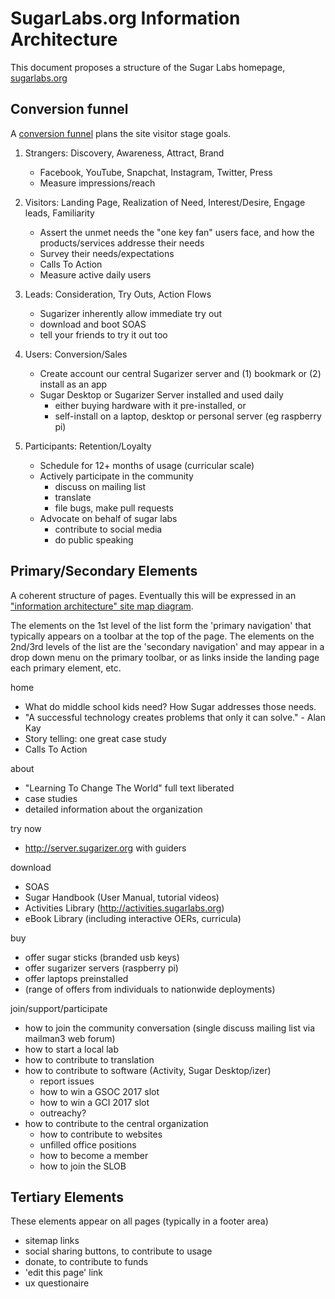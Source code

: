 # SugarLabs.org Information Architecture

This document proposes a structure of the Sugar Labs homepage, [sugarlabs.org](http://www.sugarlabs.org)

## Conversion funnel 

A [conversion funnel](https://www.google.com/search?q=conversion+funnel&tbm=isch) plans the site visitor stage goals.

1. Strangers: Discovery, Awareness, Attract, Brand
    * Facebook, YouTube, Snapchat, Instagram, Twitter, Press
    * Measure impressions/reach

2. Visitors: Landing Page, Realization of Need, Interest/Desire, Engage leads, Familiarity
    * Assert the unmet needs the "one key fan" users face, and how the products/services addresse their needs
    * Survey their needs/expectations
    * Calls To Action
    * Measure active daily users

3. Leads: Consideration, Try Outs, Action Flows
    * Sugarizer inherently allow immediate try out
    * download and boot SOAS
    * tell your friends to try it out too

4. Users: Conversion/Sales
    * Create account our central Sugarizer server and (1) bookmark or (2) install as an app 
    * Sugar Desktop or Sugarizer Server installed and used daily
      * either buying hardware with it pre-installed, or 
      * self-install on a laptop, desktop or personal server (eg raspberry pi)

5. Participants: Retention/Loyalty
    * Schedule for 12+ months of usage (curricular scale)    
    * Actively participate in the community
      * discuss on mailing list
      * translate
      * file bugs, make pull requests
    * Advocate on behalf of sugar labs
      * contribute to social media
      * do public speaking

## Primary/Secondary Elements

A coherent structure of pages. 
Eventually this will be expressed in an ["information architecture" site map diagram](https://www.google.com/search?q=information+architecture+web+design&tbm=isch).

The elements on the 1st level of the list form the 'primary navigation' that typically appears on a toolbar at the top of the page. 
The elements on the 2nd/3rd levels of the list are the 'secondary navigation' and may appear in a drop down menu on the primary toolbar, or as links inside the landing page each primary element, etc.

home
* What do middle school kids need? How Sugar addresses those needs.
* "A successful technology creates problems that only it can solve." - Alan Kay
* Story telling: one great case study
* Calls To Action

about
* "Learning To Change The World" full text liberated
* case studies
* detailed information about the organization

try now
* http://server.sugarizer.org with guiders

download
* SOAS
* Sugar Handbook (User Manual, tutorial videos)
* Activities Library (http://activities.sugarlabs.org)
* eBook Library (including interactive OERs, curricula)

buy
* offer sugar sticks (branded usb keys) 
* offer sugarizer servers (raspberry pi)
* offer laptops preinstalled
* (range of offers from individuals to nationwide deployments)

join/support/participate
* how to join the community conversation (single discuss mailing list via mailman3 web forum)
* how to start a local lab
* how to contribute to translation
* how to contribute to software (Activity, Sugar Desktop/izer)
   * report issues 
   * how to win a GSOC 2017 slot
   * how to win a GCI 2017 slot
   * outreachy?
* how to contribute to the central organization
   * how to contribute to websites
   * unfilled office positions
   * how to become a member
   * how to join the SLOB

## Tertiary Elements 

These elements appear on all pages (typically in a footer area)

* sitemap links
* social sharing buttons, to contribute to usage
* donate, to contribute to funds
* 'edit this page' link
* ux questionaire
